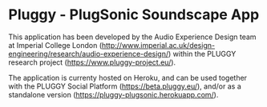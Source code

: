 # Pluggy - PlugSonic Soundscape App

This application has been developed by the Audio Experience Design team at Imperial College London (http://www.imperial.ac.uk/design-engineering/research/audio-experience-design/) within the PLUGGY research project (https://www.pluggy-project.eu/).

The application is currenty hosted on Heroku, and can be used together with the PLUGGY Social Platform (https://beta.pluggy.eu/), and/or as a standalone version (https://pluggy-plugsonic.herokuapp.com/).
